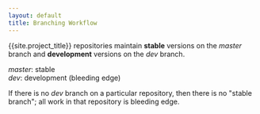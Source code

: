 ```yaml
---
layout: default
title: Branching Workflow
---
```


{{site.project_title}} repositories maintain **stable** versions on the _master_ branch and **development** versions on the _dev_ branch.

_master_: stable  
_dev_: development (bleeding edge)


<p class="alert">
If there is no <em>dev</em> branch on a particular repository, then there is no
"stable branch"; all work in that repository is bleeding edge.
</p>

